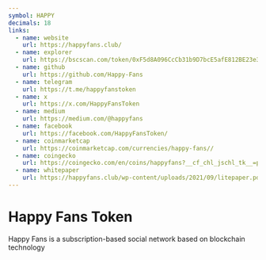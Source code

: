 ```yaml
---
symbol: HAPPY
decimals: 18
links:
  - name: website
    url: https://happyfans.club/
  - name: explorer
    url: https://bscscan.com/token/0xF5d8A096CcCb31b9D7bcE5afE812BE23e3D4690d
  - name: github
    url: https://github.com/Happy-Fans
  - name: telegram
    url: https://t.me/happyfanstoken
  - name: x
    url: https://x.com/HappyFansToken
  - name: medium
    url: https://medium.com/@happyfans
  - name: facebook
    url: https://facebook.com/HappyFansToken/
  - name: coinmarketcap
    url: https://coinmarketcap.com/currencies/happy-fans//
  - name: coingecko
    url: https://coingecko.com/en/coins/happyfans?__cf_chl_jschl_tk__=pmd_5x_GoFW3u34PANtYRW3VKkBxVgRP8WqudEv07qjGtCA-1634245295-0-gqNtZGzNAhCjcnBszQjR
  - name: whitepaper
    url: https://happyfans.club/wp-content/uploads/2021/09/litepaper.pdf
---
```


# Happy Fans Token

Happy Fans is a subscription-based social network based on blockchain technology
